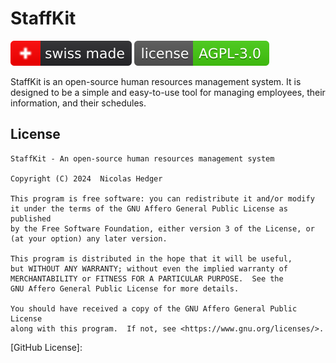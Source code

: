 # StaffKit

![Swiss made](.github/images/swiss-made.svg)
![License](.github/images/license.svg)

StaffKit is an open-source human resources management system. It is designed to be a simple and easy-to-use tool for managing employees, their information, and their schedules.

## License

```plaintext
StaffKit - An open-source human resources management system

Copyright (C) 2024  Nicolas Hedger

This program is free software: you can redistribute it and/or modify
it under the terms of the GNU Affero General Public License as published
by the Free Software Foundation, either version 3 of the License, or
(at your option) any later version.

This program is distributed in the hope that it will be useful,
but WITHOUT ANY WARRANTY; without even the implied warranty of
MERCHANTABILITY or FITNESS FOR A PARTICULAR PURPOSE.  See the
GNU Affero General Public License for more details.

You should have received a copy of the GNU Affero General Public License
along with this program.  If not, see <https://www.gnu.org/licenses/>.
```

[GitHub License]: 